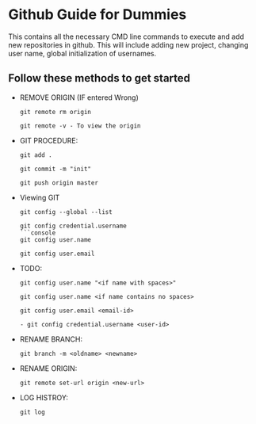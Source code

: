 # Github Guide for Dummies
This contains all the necessary CMD line commands to execute and add new repositories in github. This will include adding new project, changing user name, global initialization of usernames. 


## Follow these methods to get started

- REMOVE ORIGIN (IF entered Wrong)
	```console
	git remote rm origin
	```
	```console
	git remote -v - To view the origin
	```

- GIT PROCEDURE:
	```console
	git add .
	```
	```console
	git commit -m "init"
	```
	```console
	git push origin master
	```

- Viewing GIT
	```console
	git config --global --list
	```
	```console
	git config credential.username
	```console
	git config user.name
	```
	```console
	git config user.email
	```


- TODO:

	```console
	git config user.name "<if name with spaces>"
	```
	```console
	git config user.name <if name contains no spaces>
	```
	```console
	git config user.email <email-id>
	```
	```console
	- git config credential.username <user-id>
	```


- RENAME BRANCH:
	```console
	git branch -m <oldname> <newname>
	```
- RENAME ORIGIN:
	```console
	git remote set-url origin <new-url>
	```
	
- LOG HISTROY:
	```console
	git log
	```